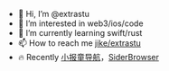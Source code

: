 - 👋 Hi, I’m @extrastu
- 👀 I’m interested in web3/ios/code
- 🌱 I’m currently learning swift/rust
- 📫 How to reach me [jike/extrastu](https://web.okjike.com/u/3F7E70D2-E380-49C6-A9A5-905013A5735B)
- 🔥 Recently [小报童导航](https://xiaobot.top?ref=github)，[SiderBrowser](https://github.com/extrastu/side-browser-release/releases/tag/1.0.0)

<!---
extrastu/extrastu is a ✨ special ✨ repository because its `README.md` (this file) appears on your GitHub profile.
You can click the Preview link to take a look at your changes.
--->
